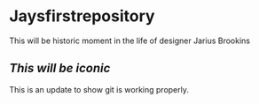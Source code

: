 # Jaysfirstrepository
This will be historic moment in the life of designer Jarius Brookins 
## *This will be iconic*
This is an update to show  git is working properly.
